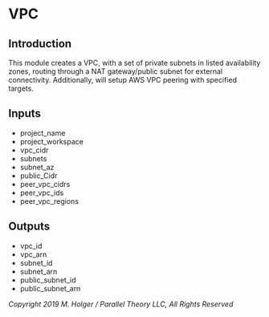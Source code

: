 VPC
===

Introduction
------------

This module creates a VPC, with a set of private subnets in listed availability zones, routing through a NAT gateway/public subnet for external connectivity. Additionally, will setup AWS VPC peering with specified targets.


Inputs
------
* project_name
* project_workspace
* vpc_cidr
* subnets
* subnet_az
* public_Cidr
* peer_vpc_cidrs
* peer_vpc_ids
* peer_vpc_regions


Outputs
-------
* vpc_id
* vpc_arn
* subnet_id
* subnet_arn
* public_subnet_id
* public_subnet_arn


_Copyright 2019 M. Holger / Parallel Theory LLC, All Rights Reserved_
